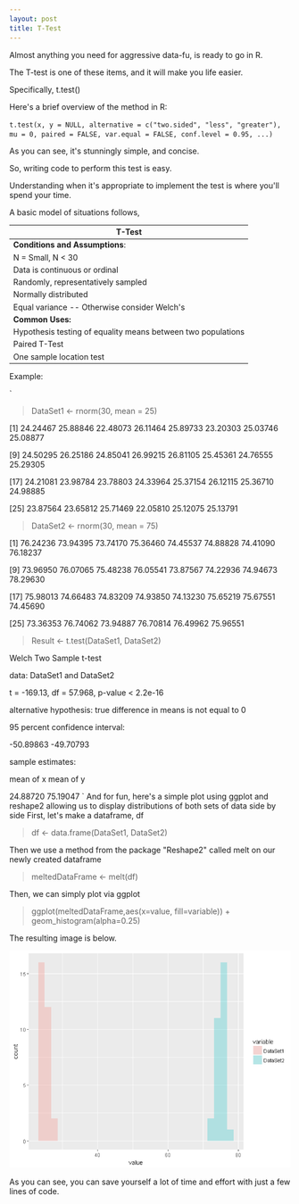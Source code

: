 ```yaml
---
layout: post
title: T-Test
---
```


Almost anything you need for aggressive data-fu, is ready to go in R. 

The T-test is one of these items, and it will make you life easier.

Specifically, t.test()

Here's a brief overview of the method in R:


`
t.test(x, y = NULL,
              alternative = c("two.sided", "less", "greater"),
              mu = 0, paired = FALSE, var.equal = FALSE,
              conf.level = 0.95, ...)
`

As you can see, it's stunningly simple, and concise. 

So, writing code to perform this test is easy.

Understanding when it's appropriate to implement the test is where you'll spend your time. 

A basic model of situations follows, 

|T-Test|
|------|
|**Conditions and Assumptions**:|
|N = Small, N < 30|
|Data is continuous or ordinal|
|Randomly, representatively sampled|
|Normally distributed|
|Equal variance -- Otherwise consider Welch's|
|**Common Uses:**|
|Hypothesis testing of equality means between two populations|
|Paired T-Test| 
|One sample location test|


Example:

`
> DataSet1 <- rnorm(30, mean = 25)

[1] 24.24467 25.88846 22.48073 26.11464 25.89733 23.20303 25.03746 25.08877

[9] 24.50295 26.25186 24.85041 26.99215 26.81105 25.45361 24.76555 25.29305

[17] 24.21081 23.98784 23.78803 24.33964 25.37154 26.12115 25.36710 24.98885

[25] 23.87564 23.65812 25.71469 22.05810 25.12075 25.13791

> DataSet2 <- rnorm(30, mean = 75)

[1] 76.24236 73.94395 73.74170 75.36460 74.45537 74.88828 74.41090 76.18237

[9] 73.96950 76.07065 75.48238 76.05541 73.87567 74.22936 74.94673 78.29630

[17] 75.98013 74.66483 74.83209 74.93850 74.13230 75.65219 75.67551 74.45690

[25] 73.36353 76.74062 73.94887 76.70814 76.49962 75.96551

> Result <- t.test(DataSet1, DataSet2)

Welch Two Sample t-test

data:  DataSet1 and DataSet2

t = -169.13, df = 57.968, p-value < 2.2e-16

alternative hypothesis: true difference in means is not equal to 0

95 percent confidence interval:

-50.89863 -49.70793

sample estimates:

mean of x mean of y 

24.88720  75.19047
`
And for fun, here's a simple plot using ggplot and reshape2 allowing us to display distributions of both sets of data side by side
First, let's make a dataframe, df

>df <- data.frame(DataSet1, DataSet2)

Then we use a method from the package "Reshape2" called melt on our newly created dataframe

>meltedDataFrame <- melt(df)

Then, we can simply plot via ggplot 

>ggplot(meltedDataFrame,aes(x=value, fill=variable)) + geom_histogram(alpha=0.25)

The resulting image is below.

<img src="/Images/Rplot.png" class="inline"/>



As you can see, you can save yourself a lot of time and effort with just a few lines of code. 








